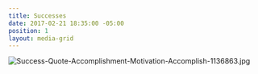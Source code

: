 ```yaml
---
title: Successes
date: 2017-02-21 18:35:00 -05:00
position: 1
layout: media-grid
---
```


![Success-Quote-Accomplishment-Motivation-Accomplish-1136863.jpg](/uploads/Success-Quote-Accomplishment-Motivation-Accomplish-1136863.jpg)